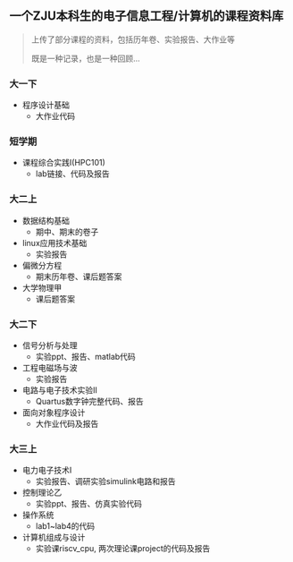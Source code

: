 ## 一个ZJU本科生的电子信息工程/计算机的课程资料库
> 上传了部分课程的资料，包括历年卷、实验报告、大作业等
>
> 既是一种记录，也是一种回顾...

### 大一下
+ 程序设计基础
  + 大作业代码

### 短学期
+ 课程综合实践I(HPC101)
  + lab链接、代码及报告

### 大二上
+ 数据结构基础
  + 期中、期末的卷子
+ linux应用技术基础
  + 实验报告
+ 偏微分方程
  + 期末历年卷、课后题答案
+ 大学物理甲
  + 课后题答案

### 大二下
+ 信号分析与处理
  + 实验ppt、报告、matlab代码
+ 工程电磁场与波
  + 实验报告
+ 电路与电子技术实验II
  + Quartus数字钟完整代码、报告
+ 面向对象程序设计
  + 大作业代码及报告

### 大三上
+ 电力电子技术I
  + 实验报告、调研实验simulink电路和报告
+ 控制理论乙
  + 实验ppt、报告、仿真实验代码
+ 操作系统
  + lab1~lab4的代码
+ 计算机组成与设计
  + 实验课riscv_cpu, 两次理论课project的代码及报告
